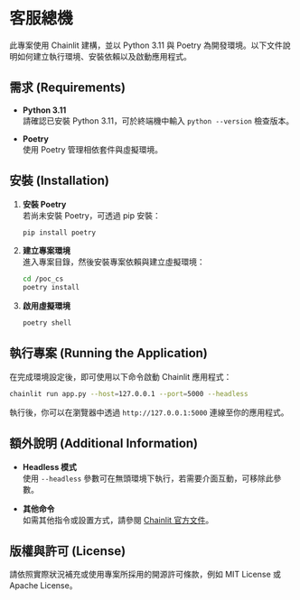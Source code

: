# 客服總機

此專案使用 Chainlit 建構，並以 Python 3.11 與 Poetry 為開發環境。以下文件說明如何建立執行環境、安裝依賴以及啟動應用程式。

## 需求 (Requirements)

- **Python 3.11**  
  請確認已安裝 Python 3.11，可於終端機中輸入 `python --version` 檢查版本。

- **Poetry**  
  使用 Poetry 管理相依套件與虛擬環境。  

## 安裝 (Installation)

1. **安裝 Poetry**  
   若尚未安裝 Poetry，可透過 pip 安裝：

   ```bash
   pip install poetry
   ```

2. **建立專案環境**  
   進入專案目錄，然後安裝專案依賴與建立虛擬環境：

   ```bash
   cd /poc_cs
   poetry install
   ```

3. **啟用虛擬環境**  

   ```bash
   poetry shell
   ```

## 執行專案 (Running the Application)

在完成環境設定後，即可使用以下命令啟動 Chainlit 應用程式：

```bash
chainlit run app.py --host=127.0.0.1 --port=5000 --headless
```

執行後，你可以在瀏覽器中透過 `http://127.0.0.1:5000` 連線至你的應用程式。

## 額外說明 (Additional Information)

- **Headless 模式**  
  使用 `--headless` 參數可在無頭環境下執行，若需要介面互動，可移除此參數。
  
- **其他命令**  
  如需其他指令或設置方式，請參閱 [Chainlit 官方文件](https://docs.chainlit.io)。

## 版權與許可 (License)

請依照實際狀況補充或使用專案所採用的開源許可條款，例如 MIT License 或 Apache License。
